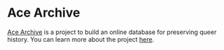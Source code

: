 # Ace Archive

[Ace Archive](https://acearchive.lgbt) is a project to build an online database
for preserving queer history. You can learn more about the project
[here](https://acearchive.lgbt/docs/about/what-is-ace-archive/).

